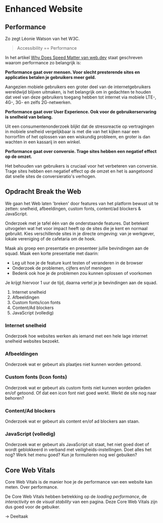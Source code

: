 # Enhanced Website


## Performance

Zo zegt Léonie Watson van het W3C. 

> Accessibility == Performance

In het artikel [Why Does Speed Matter van web.dev](https://web.dev/why-speed-matters/) staat geschreven waarom performance zo belangrijk is:

**Performance gaat over mensen. Voor slecht presterende sites en applicaties betalen je gebruikers meer geld.**

Aangezien mobiele gebruikers een groter deel van de internetgebruikers wereldwijd blijven uitmaken, is het belangrijk om in gedachten te houden dat veel van deze gebruikers toegang hebben tot internet via mobiele LTE-, 4G-, 3G- en zelfs 2G-netwerken.

**Performance gaat over User Experience. Ook voor de gebruikerservaring is snelheid van belang.**

Uit een consumentenonderzoek blijkt dat de stressreactie op vertragingen in mobiele snelheid vergelijkbaar is met die van het kijken naar een horrorfilm of het oplossen van een wiskundig probleem, en groter is dan wachten in een kassarij in een winkel.

**Performance gaat over conversie. Trage sites hebben een negatief effect op de omzet.**

Het behouden van gebruikers is cruciaal voor het verbeteren van conversie. Trage sites hebben een negatief effect op de omzet en het is aangetoond dat snelle sites de conversieratio's verhogen.


## Opdracht Break the Web

We gaan het Web laten 'breken' door features van het platform bewust uit te zetten: snelheid, afbeeldingen, custom fonts, content/ad blockers & JavaScript.

Onderzoek met je tafel één van de onderstaande features. Dat betekent uitvogelen wat het voor impact heeft op de sites die je kent en normaal gebruikt. Kies verschillende sites in je directe omgeving: van je werkgever, lokale vereniging of de cafetaria om de hoek.

Maak als groep een presentatie en presenteer jullie bevindingen aan de squad. 
Maak een korte presentatie met daarin:

- Leg uit hoe je de feature kunt testen of veranderen in de browser
- Onderzoek de problemen, cijfers en/of meningen
- Bedenk ook hoe je de problemen zou kunnen oplossen of voorkomen

Je krijgt hiervoor 1 uur de tijd, daarna vertel je je bevindingen aan de squad.

1. Internet snelheid
2. Afbeeldingen
3. Custom fonts/icon fonts
4. Content/Ad blockers
5. JavaScript (volledig)


### Internet snelheid

Onderzoek hoe websites werken als iemand met een hele lage internet snelheid websites bezoekt.

### Afbeeldingen
Onderzoek wat er gebeurt als plaatjes niet kunnen worden getoond.

### Custom fonts (Icon fonts)
Onderzoek wat er gebeurt als custom fonts niet kunnen worden geladen en/of getoond. Of dat een icon font niet goed werkt. Werkt de site nog naar behoren?

### Content/Ad blockers
Onderzoek wat er gebeurt als content en/of ad blockers aan staan.

### JavaScript (volledig)
Onderzoek wat er gebeurt als JavaScript uit staat, het niet goed doet of wordt geblokkeerd in verband met veiligheids-instellingen. Doet alles het nog? Werk het menu goed? Kun je formulieren nog wel gebuiken?



## Core Web Vitals

Core Web Vitals is de manier hoe je de performance van een website kan meten. 
Over performance.

De Core Web Vitals hebben betrekking op de _loading performance_, de _interactivity_ en de _visual stability_ van een pagina. Deze Core Web Vitals zijn dus goed voor de gebuiker. 

-> Deeltaak